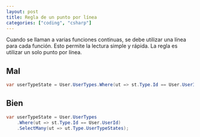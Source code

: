 ```yaml
---
layout: post
title: Regla de un punto por línea
categories: ["coding", "csharp"]
---
```


Cuando se llaman a varias funciones continuas, se debe utilizar<!--more--> una línea para cada función. Esto permite la lectura simple y rápida. La regla es utilizar un solo punto por línea.

## Mal

```csharp
var userTypeState = User.UserTypes.Where(ut => st.Type.Id == User.UserId).SelectMany(ut => ut.Type.UserTypeStates);
```

## Bien

```csharp
var userTypeState = User.UserTypes
    .Where(ut => st.Type.Id == User.UserId)
    .SelectMany(ut => ut.Type.UserTypeStates);
```

